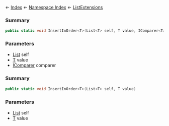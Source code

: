 ← [Index](Api-Index) ← [Namespace Index](Namespace-Index) ← [ListExtensions](System.Collections.Generic.ListExtensions)

### Summary

```csharp
public static void InsertInOrder<T>(List<T> self, T value, IComparer<T> comparer)
```

### Parameters

* [List<T>](https://docs.microsoft.com/en-us/dotnet/api/system.collections.generic.list?view=netframework-4.6) self
* [T]() value
* [IComparer<T>](https://docs.microsoft.com/en-us/dotnet/api/system.collections.generic.icomparer?view=netframework-4.6) comparer
### Summary

```csharp
public static void InsertInOrder<T>(List<T> self, T value)
```

### Parameters

* [List<T>](https://docs.microsoft.com/en-us/dotnet/api/system.collections.generic.list?view=netframework-4.6) self
* [T]() value
